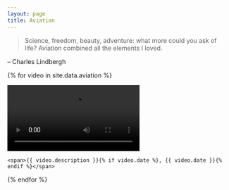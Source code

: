 ```yaml
---
layout: page
title: Aviation
---
```


<blockquote>Science, freedom, beauty, adventure: what more could you ask of life? Aviation combined all the elements I loved.</blockquote>

&ndash; Charles Lindbergh

{% for video in site.data.aviation %}
  <div class="aviation-video">
    <video controls {% if forloop.index > 0 %}preload="none"{% endif %} {% if video.poster %}poster="/assets/images/video_posters/{{ video.poster }}"{% endif %}>
      <source src="/assets/videos/{{ video.filename }}" type="video/webm">
    </video>

    <span>{{ video.description }}{% if video.date %}, {{ video.date }}{% endif %}</span>
  </div>
{% endfor %}
